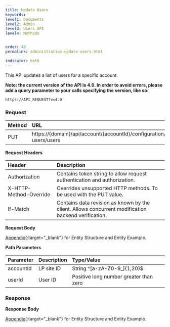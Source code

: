 ```yaml
---
title: Update Users
keywords:
level1: Documents
level2: Admin
level3: Users API
level4: Methods


order: 40
permalink: administration-update-users.html

indicator: both
---
```


This API updates a list of users for a specific account.

**Note: the current version of the API is 4.0. In order to avoid errors, please add a query parameter to your calls specifying the version, like so:**

```
https://API_REQUEST?v=4.0
```

### Request

 |Method   |   URL  |
 |:--------  |:---  |
 |PUT|  https://{domain}/api/account/{accountId}/configuration/le-users/users  |

**Request Headers**

| Header     |    Description  |
| :------   |     :--------  |
 |Authorization | Contains token string to allow request authentication and authorization.|  
 |X-HTTP-Method-Override|  Overrides unsupported HTTP methods.  To be used with the PUT value. |
 |If-Match|  Contains data revision as known by the client. Allows concurrent modification backend verification.  |

**Request Body**

[Appendix](administration-users-appendix.html){:target="_blank"} for Entity Structure and Entity Example.

**Path Parameters**

 |Parameter | Description | Type/Value |
| :------  |  :--------  |  :--------|
 |accountId  |LP site ID  | String ^[a-zA-Z0-9_]{1,20}$|
| userId|  User ID |  Positive long number greater than zero|

### Response

**Response Body**

[Appendix](administration-users-appendix.html){:target="_blank"} for Entity Structure and Entity Example.
